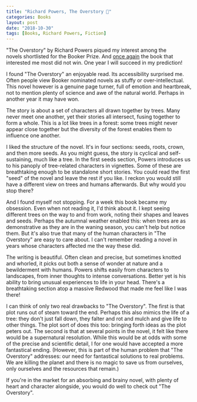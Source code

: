 ```yaml
---
title: "Richard Powers, The Overstory 🌳"
categories: Books
layout: post
date: "2018-10-30"
tags: [Books, Richard Powers, Fiction]
---
```

"The Overstory" by Richard Powers piqued my interest among the novels shortlisted for the Booker Prize. And [once again](satin-island-tom-mccarthy-review) the book that interested me most did not win. One year I will succeed in my prediction!

I found "The Overstory" an enjoyable read. Its accessibility surprised me. Often people view Booker nominated novels as stuffy or over-intellectual. This novel however is a genuine page turner, full of emotion and heartbreak, not to mention plenty of science and awe of the natural world. Perhaps in another year it may have won.

The story is about a set of characters all drawn together by trees. Many never meet one another, yet their stories all intersect, fusing together to form a whole. This is a lot like trees in a forest: some trees might never appear close together but the diversity of the forest enables them to influence one another.

I liked the structure of the novel. It's in four sections: seeds, roots, crown, and then more seeds. As you might guess, the story is cyclical and self-sustaining, much like a tree. In the first seeds section, Powers introduces us to his panoply of tree-related characters in vignettes. Some of these are breathtaking enough to be standalone short stories. You could read the first "seed" of the novel and leave the rest if you like. I reckon you would still have a different view on trees and humans afterwards. But why would you stop there?

And I found myself not stopping. For a week this book became my obsession. Even when not reading it, I'd think about it. I kept seeing different trees on the way to and from work, noting their shapes and leaves and seeds. Perhaps the autumnal weather enabled this: when trees are as demonstrative as they are in the waning season, you can't help but notice them. But it's also true that many of the human characters in "The Overstory" are easy to care about. I can't remember reading a novel in years whose characters affected me the way these did.

The writing is beautiful. Often clean and precise, but sometimes knotted and whorled, it picks out both a sense of wonder at nature and a bewilderment with humans. Powers shifts easily from characters to landscapes, from inner thoughts to intense conversations. Better yet is his ability to bring unusual experiences to life in your head. There's a breathtaking section atop a massive Redwood that made me feel like I was there!

I can think of only two real drawbacks to "The Overstory". The first is that plot runs out of steam toward the end. Perhaps this also mimics the life of a tree: they don't just fall down, they falter and rot and mulch and give life to other things. The plot sort of does this too: bringing forth ideas as the plot peters out. The second is that at several points in the novel, it felt like there would be a supernatural resolution. While this would be at odds with some of the precise and scientific detail, I for one would have accepted a more fantastical ending. (However, this is part of the human problem that "The Overstory" addresses: our need for fantastical solutions to real problems. We are killing the planet and there is no magic to save us from ourselves, only ourselves and the resources that remain.)

If you're in the market for an absorbing and brainy novel, with plenty of heart and character alongside, you would do well to check out "The Overstory".